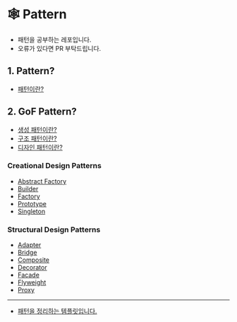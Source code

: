 # 🕸️ Pattern
- 패턴을 공부하는 레포입니다.
- 오류가 있다면 PR 부탁드립니다.

## 1. Pattern?
* [패턴이란? ](patterns/1_Pattern/what_is_pattern.md)

## 2. GoF Pattern?
* [생성 패턴이란? ](patterns/2_GoF_Pattern/introduction_to_creational_desing_patterns.md)
* [구조 패턴이란? ](patterns/2_GoF_Pattern/introduction_to_structural_desing_patterns.md)
* [디자인 패턴이란? ](patterns/2_GoF_Pattern/what_is_design_pattern.md)

### Creational Design Patterns
* [Abstract Factory ](patterns/2_GoF_Pattern/1_Creational_Design_Patterns/what_is_abstract_fectory_pattern.md)
* [Builder ](patterns/2_GoF_Pattern/1_Creational_Design_Patterns/what_is_builder_pattern.md)
* [Factory ](patterns/2_GoF_Pattern/1_Creational_Design_Patterns/what_is_factory_pattern.md)
* [Prototype ](patterns/2_GoF_Pattern/1_Creational_Design_Patterns/what_is_prototype_pattern.md)
* [Singleton ](patterns/2_GoF_Pattern/1_Creational_Design_Patterns/what_is_singleton_pattern.md)

### Structural Design Patterns
* [Adapter ](patterns/2_GoF_Pattern/2_Structural_Design_Patterns/what_is_adapter_pattern.md)
* [Bridge ](patterns/2_GoF_Pattern/2_Structural_Design_Patterns/what_is_bridge_pattern.md)
* [Composite ](patterns/2_GoF_Pattern/2_Structural_Design_Patterns/what_is_composite_pattern.md)
* [Decorator ](patterns/2_GoF_Pattern/2_Structural_Design_Patterns/what_is_decorator_pattern.md)
* [Facade ](patterns/2_GoF_Pattern/2_Structural_Design_Patterns/what_is_facade_pattern.md)
* [Flyweight ](patterns/2_GoF_Pattern/2_Structural_Design_Patterns/what_is_flyweight_pattern.md)
* [Proxy ](patterns/2_GoF_Pattern/2_Structural_Design_Patterns/what_is_proxy_pattern.md)

---
* [패턴을 정리하는 템플릿입니다.](https://github.com/hyunwook13/Pattern/blob/main/Template.md "템플릿")
